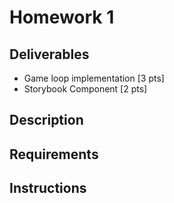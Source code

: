 # Homework 1

## Deliverables

* Game loop implementation [3 pts]
* Storybook Component [2 pts]

## Description

## Requirements

## Instructions

